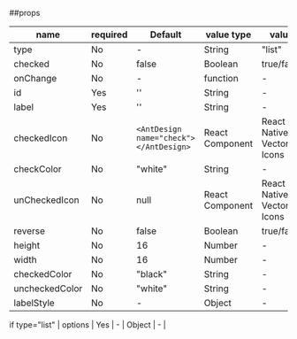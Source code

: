 ##props

| name           | required | Default                                | value type      | value                     |
| -------------- | -------- | -------------------------------------- | --------------- | ------------------------- |
| type           | No       | -                                      | String          | "list"                    |
| checked        | No       | false                                  | Boolean         | true/false                |
| onChange       | No       | -                                      | function        | -                         |
| id             | Yes      | ''                                     | String          | -                         |
| label          | Yes      | ''                                     | String          | -                         |
| checkedIcon    | No       | `<AntDesign name="check"></AntDesign>` | React Component | React Native Vector Icons |
| checkColor     | No       | "white"                                | String          | -                         |
| unCheckedIcon  | No       | null                                   | React Component | React Native Vector Icons |
| reverse        | No       | false                                  | Boolean         | true/false                |
| height         | No       | 16                                     | Number          | -                         |
| width          | No       | 16                                     | Number          | -                         |
| checkedColor   | No       | "black"                                | String          | -                         |
| uncheckedColor | No       | "white"                                | String          | -                         |
| labelStyle     | No       | -                                      | Object          | -                         |

if type="list"
| options | Yes | - | Object | - |
